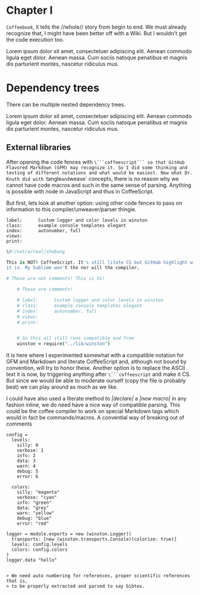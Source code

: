 # Chapter I

`Coffeebook`, it tells the //whole// story from begin to end. We must already
recognize that, I might have been better off with a Wiki. But I wouldn't get the
code execution too.

Lorem ipsum dolor sit amet, consectetuer adipiscing elit. Aenean commodo ligula
eget dolor. Aenean massa. Cum sociis natoque penatibus et magnis dis parturient
montes, nascetur ridiculus mus.

# Dependency trees

There can be multiple nested dependency trees.

Lorem ipsum dolor sit amet, consectetuer adipiscing elit. Aenean commodo ligula
eget dolor. Aenean massa. Cum sociis natoque penatibus et magnis dis parturient
montes, nascetur ridiculus mus.

## External libraries

After opening the code fences with `\```coffeescript``` so that GitHub Flavored
Markdown (GFM) may recognize it. So I did some thinking and testing of different
notations and what would be easiest. Now what Dr. Knuth did with `tangle` and
`weave` concepts, there is no reason why we cannot have code macros and such in
the same sense of parsing. Anything is possible with node in JavaScript and thus
in CoffeeScript.

But first, lets look at another option: using other code fences to pass on
information to this compiler/unweaver/parser thingie.

```ascii
label:      Custom logger and color levels in winston
class:      example console templates elegant
index:      autonumber, full
views:
print:
```

```coffeescript
\#!/not/a/real/shebang

This is NOT! CoffeeScript. It's still litate CS but GitHub highlight will think
it is. My Sublime won't tho nor will the compiler.

# These are not comments! This is h1!

    # These are comments!

    # label:      Custom logger and color levels in winston
    # class:      example console templates elegant
    # index:      autonumber, full
    # views:
    # print:


    # So this all still runs compatible and free
    winston = require("../lib/winston")

```

It is here where I experimented somewhat with a compatible notation for GFM and
Markdown and literate CoffeeScript and, although not bound by convention, will
try to honor these. Another option is to replace the ASCII text it is now,
by triggering anything after `\```coffeescript` and make it CS. But since we
would be able to moderate ourself (copy the file is probably best) we can play
around as much as we like.

I could have also used a literate method to _|declare|_ a _|new macro|_ in any
fashion inline, we do need have a nice way of compatible parsing. This could be
the coffee compiler to work on special Markdown tags which would in fact be
commands/macros. A convential way of breaking out of comments


    config =
      levels:
        silly: 0
        verbose: 1
        info: 2
        data: 3
        warn: 4
        debug: 5
        error: 6

      colors:
        silly: "magenta"
        verbose: "cyan"
        info: "green"
        data: "grey"
        warn: "yellow"
        debug: "blue"
        error: "red"

    logger = module.exports = new (winston.Logger)(
      transports: [new (winston.transports.Console)(colorize: true)]
      levels: config.levels
      colors: config.colors
    )
    logger.data "hello"



```

> We need auto numbering for references, proper scientific references that is,
> to be properly extracted and parsed to say bibtex.
